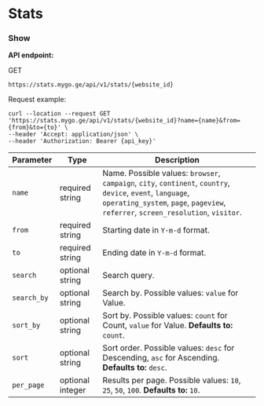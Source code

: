 # Stats

### Show

**API endpoint:**

GET

```
https://stats.mygo.ge/api/v1/stats/{website_id}
```

Request example:

```
curl --location --request GET 'https://stats.mygo.ge/api/v1/stats/{website_id}?name={name}&from={from}&to={to}' \
--header 'Accept: application/json' \
--header 'Authorization: Bearer {api_key}'
```

| Parameter   | Type             | Description                                                                                                                                                                                      |
| ----------- | ---------------- | ------------------------------------------------------------------------------------------------------------------------------------------------------------------------------------------------ |
| `name`      | required string  | Name. Possible values: `browser`, `campaign`, `city`, `continent`, `country`, `device`, `event`, `language`, `operating_system`, `page`, `pageview`, `referrer`, `screen_resolution`, `visitor`. |
| `from`      | required string  | Starting date in `Y-m-d` format.                                                                                                                                                                 |
| `to`        | required string  | Ending date in `Y-m-d` format.                                                                                                                                                                   |
| `search`    | optional string  | Search query.                                                                                                                                                                                    |
| `search_by` | optional string  | Search by. Possible values: `value` for Value.                                                                                                                                                   |
| `sort_by`   | optional string  | Sort by. Possible values: `count` for Count, `value` for Value. **Defaults to:** `count`.                                                                                                        |
| `sort`      | optional string  | Sort order. Possible values: `desc` for Descending, `asc` for Ascending. **Defaults to:** `desc`.                                                                                                |
| `per_page`  | optional integer | Results per page. Possible values: `10`, `25`, `50`, `100`. **Defaults to:** `10`.                                                                                                               |
